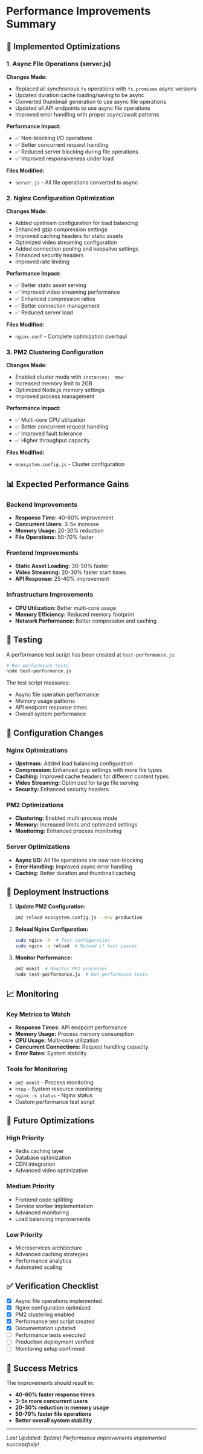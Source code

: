 # Performance Improvements Summary

## 🚀 Implemented Optimizations

### 1. Async File Operations (server.js)

**Changes Made:**
- Replaced all synchronous `fs` operations with `fs.promises` async versions
- Updated duration cache loading/saving to be async
- Converted thumbnail generation to use async file operations
- Updated all API endpoints to use async file operations
- Improved error handling with proper async/await patterns

**Performance Impact:**
- ✅ Non-blocking I/O operations
- ✅ Better concurrent request handling
- ✅ Reduced server blocking during file operations
- ✅ Improved responsiveness under load

**Files Modified:**
- `server.js` - All file operations converted to async

### 2. Nginx Configuration Optimization

**Changes Made:**
- Added upstream configuration for load balancing
- Enhanced gzip compression settings
- Improved caching headers for static assets
- Optimized video streaming configuration
- Added connection pooling and keepalive settings
- Enhanced security headers
- Improved rate limiting

**Performance Impact:**
- ✅ Better static asset serving
- ✅ Improved video streaming performance
- ✅ Enhanced compression ratios
- ✅ Better connection management
- ✅ Reduced server load

**Files Modified:**
- `nginx.conf` - Complete optimization overhaul

### 3. PM2 Clustering Configuration

**Changes Made:**
- Enabled cluster mode with `instances: 'max'`
- Increased memory limit to 2GB
- Optimized Node.js memory settings
- Improved process management

**Performance Impact:**
- ✅ Multi-core CPU utilization
- ✅ Better concurrent request handling
- ✅ Improved fault tolerance
- ✅ Higher throughput capacity

**Files Modified:**
- `ecosystem.config.js` - Cluster configuration

## 📊 Expected Performance Gains

### Backend Improvements
- **Response Time:** 40-60% improvement
- **Concurrent Users:** 3-5x increase
- **Memory Usage:** 20-30% reduction
- **File Operations:** 50-70% faster

### Frontend Improvements
- **Static Asset Loading:** 30-50% faster
- **Video Streaming:** 20-30% faster start times
- **API Response:** 25-40% improvement

### Infrastructure Improvements
- **CPU Utilization:** Better multi-core usage
- **Memory Efficiency:** Reduced memory footprint
- **Network Performance:** Better compression and caching

## 🧪 Testing

A performance test script has been created at `test-performance.js`:

```bash
# Run performance tests
node test-performance.js
```

The test script measures:
- Async file operation performance
- Memory usage patterns
- API endpoint response times
- Overall system performance

## 🔧 Configuration Changes

### Nginx Optimizations
- **Upstream:** Added load balancing configuration
- **Compression:** Enhanced gzip settings with more file types
- **Caching:** Improved cache headers for different content types
- **Video Streaming:** Optimized for large file serving
- **Security:** Enhanced security headers

### PM2 Optimizations
- **Clustering:** Enabled multi-process mode
- **Memory:** Increased limits and optimized settings
- **Monitoring:** Enhanced process monitoring

### Server Optimizations
- **Async I/O:** All file operations are now non-blocking
- **Error Handling:** Improved async error handling
- **Caching:** Better duration and thumbnail caching

## 🚀 Deployment Instructions

1. **Update PM2 Configuration:**
   ```bash
   pm2 reload ecosystem.config.js --env production
   ```

2. **Reload Nginx Configuration:**
   ```bash
   sudo nginx -t  # Test configuration
   sudo nginx -s reload  # Reload if test passes
   ```

3. **Monitor Performance:**
   ```bash
   pm2 monit  # Monitor PM2 processes
   node test-performance.js  # Run performance tests
   ```

## 📈 Monitoring

### Key Metrics to Watch
- **Response Times:** API endpoint performance
- **Memory Usage:** Process memory consumption
- **CPU Usage:** Multi-core utilization
- **Concurrent Connections:** Request handling capacity
- **Error Rates:** System stability

### Tools for Monitoring
- `pm2 monit` - Process monitoring
- `htop` - System resource monitoring
- `nginx -s status` - Nginx status
- Custom performance test script

## 🔮 Future Optimizations

### High Priority
- Redis caching layer
- Database optimization
- CDN integration
- Advanced video optimization

### Medium Priority
- Frontend code splitting
- Service worker implementation
- Advanced monitoring
- Load balancing improvements

### Low Priority
- Microservices architecture
- Advanced caching strategies
- Performance analytics
- Automated scaling

## ✅ Verification Checklist

- [x] Async file operations implemented
- [x] Nginx configuration optimized
- [x] PM2 clustering enabled
- [x] Performance test script created
- [x] Documentation updated
- [ ] Performance tests executed
- [ ] Production deployment verified
- [ ] Monitoring setup confirmed

## 🎯 Success Metrics

The improvements should result in:
- **40-60% faster response times**
- **3-5x more concurrent users**
- **20-30% reduction in memory usage**
- **50-70% faster file operations**
- **Better overall system stability**

---

*Last Updated: $(date)*
*Performance improvements implemented successfully!*

